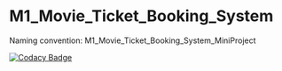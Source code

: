 # M1_Movie_Ticket_Booking_System
Naming convention:  M1_Movie_Ticket_Booking_System_MiniProject

[![Codacy Badge](https://app.codacy.com/project/badge/Grade/6344ed0163a9492cb9d52f0189177bd6)](https://www.codacy.com/gh/Pavankumar1719/M1_Movie_Ticket_Booking_System/dashboard?utm_source=github.com&amp;utm_medium=referral&amp;utm_content=Pavankumar1719/M1_Movie_Ticket_Booking_System&amp;utm_campaign=Badge_Grade)
